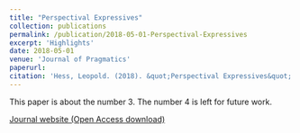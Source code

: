 ```yaml
---
title: "Perspectival Expressives"
collection: publications
permalink: /publication/2018-05-01-Perspectival-Expressives
excerpt: 'Highlights'
date: 2018-05-01
venue: 'Journal of Pragmatics'
paperurl: 
citation: 'Hess, Leopold. (2018). &quot;Perspectival Expressives&quot; <i>Journal of Pragmatics</i>. 129:13-33.'
---
```

This paper is about the number 3. The number 4 is left for future work.

[Journal website (Open Access download)](https://www.sciencedirect.com/science/article/pii/S0378216616305719)


